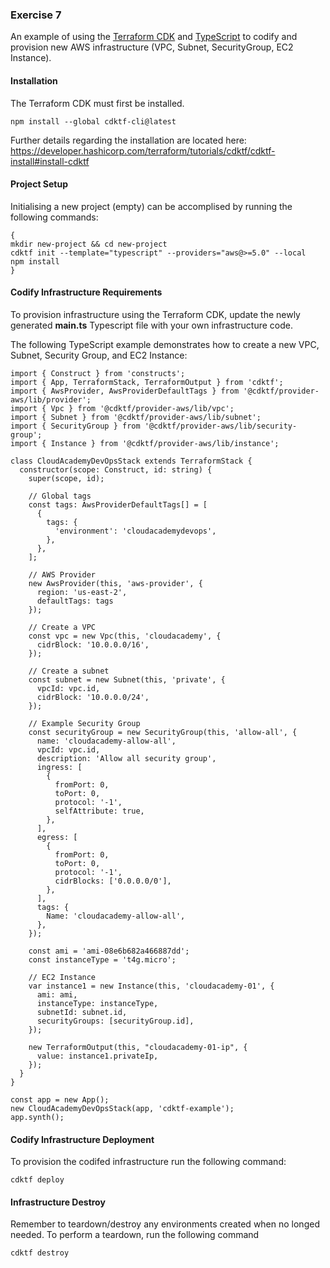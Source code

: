 ### Exercise 7
An example of using the [Terraform CDK](https://developer.hashicorp.com/terraform/cdktf) and [TypeScript](https://www.typescriptlang.org/) to codify and provision new AWS infrastructure (VPC, Subnet, SecurityGroup, EC2 Instance).

#### Installation

The Terraform CDK must first be installed.

```
npm install --global cdktf-cli@latest
```

Further details regarding the installation are located here:
https://developer.hashicorp.com/terraform/tutorials/cdktf/cdktf-install#install-cdktf

#### Project Setup

Initialising a new project (empty) can be accomplised by running the following commands:

```
{
mkdir new-project && cd new-project
cdktf init --template="typescript" --providers="aws@>=5.0" --local
npm install
}
```

#### Codify Infrastructure Requirements

To provision infrastructure using the Terraform CDK, update the newly generated **main.ts** Typescript file with your own infrastructure code.

The following TypeScript example demonstrates how to create a new VPC, Subnet, Security Group, and EC2 Instance:

```
import { Construct } from 'constructs';
import { App, TerraformStack, TerraformOutput } from 'cdktf';
import { AwsProvider, AwsProviderDefaultTags } from '@cdktf/provider-aws/lib/provider';
import { Vpc } from '@cdktf/provider-aws/lib/vpc';
import { Subnet } from '@cdktf/provider-aws/lib/subnet';
import { SecurityGroup } from '@cdktf/provider-aws/lib/security-group';
import { Instance } from '@cdktf/provider-aws/lib/instance';

class CloudAcademyDevOpsStack extends TerraformStack {
  constructor(scope: Construct, id: string) {
    super(scope, id);

    // Global tags
    const tags: AwsProviderDefaultTags[] = [
      {
        tags: {
          'environment': 'cloudacademydevops',
        },
      },
    ];

    // AWS Provider
    new AwsProvider(this, 'aws-provider', {
      region: 'us-east-2',
      defaultTags: tags
    });

    // Create a VPC
    const vpc = new Vpc(this, 'cloudacademy', {
      cidrBlock: '10.0.0.0/16',
    });

    // Create a subnet
    const subnet = new Subnet(this, 'private', {
      vpcId: vpc.id,
      cidrBlock: '10.0.0.0/24',
    });

    // Example Security Group
    const securityGroup = new SecurityGroup(this, 'allow-all', {
      name: 'cloudacademy-allow-all',
      vpcId: vpc.id,
      description: 'Allow all security group',
      ingress: [
        {
          fromPort: 0,
          toPort: 0,
          protocol: '-1',
          selfAttribute: true,
        },
      ],
      egress: [
        {
          fromPort: 0,
          toPort: 0,
          protocol: '-1',
          cidrBlocks: ['0.0.0.0/0'],
        },
      ],
      tags: {
        Name: 'cloudacademy-allow-all',
      },
    });

    const ami = 'ami-08e6b682a466887dd';
    const instanceType = 't4g.micro';

    // EC2 Instance
    var instance1 = new Instance(this, 'cloudacademy-01', {
      ami: ami,
      instanceType: instanceType,
      subnetId: subnet.id,
      securityGroups: [securityGroup.id],
    });

    new TerraformOutput(this, "cloudacademy-01-ip", {
      value: instance1.privateIp,
    });
  }
}

const app = new App();
new CloudAcademyDevOpsStack(app, 'cdktf-example');
app.synth();
```

#### Codify Infrastructure Deployment

To provision the codifed infrastructure run the following command:

```
cdktf deploy
```

#### Infrastructure Destroy

Remember to teardown/destroy any environments created when no longed needed. To perform a teardown, run the following command

```
cdktf destroy
```
